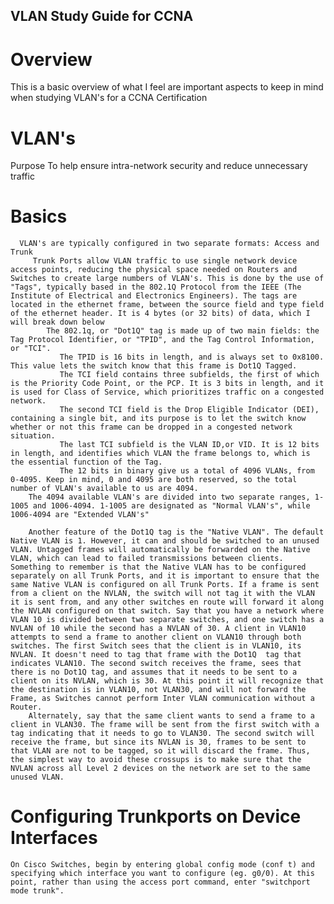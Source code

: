 ## VLAN Study Guide for CCNA

# Overview

This is a basic overview of what I feel are important aspects to keep in mind when studying VLAN's for a CCNA Certification

# VLAN's
   Purpose
      To help ensure intra-network security and reduce unnecessary traffic 

   # Basics
      VLAN's are typically configured in two separate formats: Access and Trunk
         Trunk Ports allow VLAN traffic to use single network device access points, reducing the physical space needed on Routers and Switches to create large numbers of VLAN's. This is done by the use of "Tags", typically based in the 802.1Q Protocol from the IEEE (The Institute of Electrical and Electronics Engineers). The tags are located in the ethernet frame, between the source field and type field of the ethernet header. It is 4 bytes (or 32 bits) of data, which I will break down below
            The 802.1q, or "Dot1Q" tag is made up of two main fields: the Tag Protocol Identifier, or "TPID", and the Tag Control Information, or "TCI".
               The TPID is 16 bits in length, and is always set to 0x8100. This value lets the switch know that this frame is Dot1Q Tagged.
               The TCI field contains three subfields, the first of which is the Priority Code Point, or the PCP. It is 3 bits in length, and it is used for Class of Service, which prioritizes traffic on a congested network.
               The second TCI field is the Drop Eligible Indicator (DEI), containing a single bit, and its purpose is to let the switch know whether or not this frame can be dropped in a congested network situation.
               The last TCI subfield is the VLAN ID,or VID. It is 12 bits in length, and identifies which VLAN the frame belongs to, which is the essential function of the Tag.
               The 12 bits in binary give us a total of 4096 VLANs, from 0-4095. Keep in mind, 0 and 4095 are both reserved, so the total number of VLAN's available to us are 4094.
        The 4094 available VLAN's are divided into two separate ranges, 1-1005 and 1006-4094. 1-1005 are designated as "Normal VLAN's", while 1006-4094 are "Extended VLAN's"
    
        Another feature of the Dot1Q tag is the "Native VLAN". The default Native VLAN is 1. However, it can and should be switched to an unused VLAN. Untagged frames will automatically be forwarded on the Native VLAN, which can lead to failed transmissions between clients. Something to remember is that the Native VLAN has to be configured separately on all Trunk Ports, and it is important to ensure that the same Native VLAN is configured on all Trunk Ports. If a frame is sent from a client on the NVLAN, the switch will not tag it with the VLAN it is sent from, and any other switches en route will forward it along the NVLAN configured on that switch. Say that you have a network where VLAN 10 is divided between two separate switches, and one switch has a NVLAN of 10 while the second has a NVLAN of 30. A client in VLAN10 attempts to send a frame to another client on VLAN10 through both switches. The first Switch sees that the client is in VLAN10, its NVLAN. It doesn't need to tag that frame with the Dot1Q  tag that indicates VLAN10. The second switch receives the frame, sees that there is no Dot1Q tag, and assumes that it needs to be sent to a client on its NVLAN, which is 30. At this point it will recognize that the destination is in VLAN10, not VLAN30, and will not forward the Frame, as Switches cannot perform Inter VLAN communication without a Router.
        Alternately, say that the same client wants to send a frame to a client in VLAN30. The frame will be sent from the first switch with a tag indicating that it needs to go to VLAN30. The second switch will receive the frame, but since its NVLAN is 30, frames to be sent to that VLAN are not to be tagged, so it will discard the frame. Thus, the simplest way to avoid these crossups is to make sure that the NVLAN across all Level 2 devices on the network are set to the same unused VLAN.

# Configuring Trunkports on Device Interfaces

    On Cisco Switches, begin by entering global config mode (conf t) and specifying which interface you want to configure (eg. g0/0). At this point, rather than using the access port command, enter "switchport mode trunk".